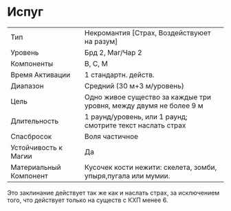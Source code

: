 
# Испуг

| | |
|---|---|
|Тип|Некромантия [Страх, Воздействуюет на разум]|
|Уровень| Брд 2, Маг/Чар 2|
|Компоненты| В, С, М|
|Время Активации| 1 стандартн. действ.|
|Диапазон| Средний (30 м+3 м/уровень)|
|Цель| Одно живое существо за каждые три уровня, между двумя не более 9 м|
|Длительность| 1 раунд/уровень, или 1 раунд; смотрите текст наслать страх|
|Спасбросок| Воля частичное|
|Устойчивость к Магии| Да|
|Материальный Компонент| Кусочек кости нежити: скелета, зомби, упыря,пугала или мумии.|

Это заклинание действует так же как
и наслать страх, за исключением того,
что действует только на существ с КХП
менее 6.
